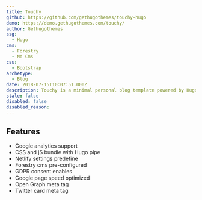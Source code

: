 ```yaml
---
title: Touchy
github: https://github.com/gethugothemes/touchy-hugo
demo: https://demo.gethugothemes.com/touchy/
author: Gethugothemes
ssg:
  - Hugo
cms:
  - Forestry
  - No Cms
css:
  - Bootstrap
archetype:
  - Blog
date: 2018-07-15T10:07:51.000Z
description: Touchy is a minimal personal blog template powered by Hugo. This theme is 100% mobile responsive.
stale: false
disabled: false
disabled_reason:
---
```


## Features
* Google analytics support
* CSS and jS bundle with Hugo pipe
* Netlify settings predefine
* Forestry cms pre-configured
* GDPR consent enables
* Google page speed optimized
* Open Graph meta tag
* Twitter card meta tag